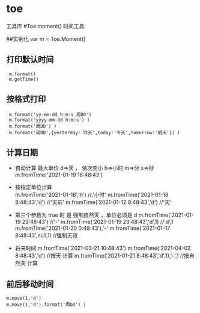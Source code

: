 # toe
工具库 
#Toe.moment() 时间工具

##实例化 
	var m = Toe.Moment()

## 打印默认时间 
	 m.format() 
	 m.getTime()

## 按格式打印  
	 m.format('yy-mm-dd h:m:s 周DD') 
	 m.format('yyyy-mm-dd h:m:s') )
	 m.format('周DD') )
	 m.format('周DD',{yesterday:'昨天',today:'今天',tomorrow:'明天'}) )

## 计算日期 
+ 自动计算 最大单位 d=>天 ， 依次变小 h=>小时 m=>分 s=>秒
	 m.fromTime('2021-01-19 16:48:43')

+ 按指定单位计算  
	 m.fromTime('2021-01-18','h')	//,'小时' 
	 m.fromTime('2021-01-18 8:48:43','d')	//'天前' 
	 m.fromTime('2021-01-12 8:48:43','d')	//'天' 

+ 第三个参数为 true 时 是 强制自然天 ，单位必须是 d
	 m.fromTime('2021-01-19 23:48:43')		//'-' 
	 m.fromTime('2021-01-19 23:48:43','d',1)	//'d',1 
	 m.fromTime('2021-01-20 0:48:43'),'-' 
	 m.fromTime('2021-01-17 8:48:43',null,1) //强制无效
+ 将来时间 
	 m.fromTime('2021-03-21 10:48:43')
	 m.fromTime('2021-04-02 8:48:43','d') 			//按天 计算 
	 m.fromTime('2021-01-21 8:48:43','d',1),'-',1 	//按自然天 计算

## 前后移动时间 
	m.move(1,'d')
	m.move(1,'d').format('周DD') )
